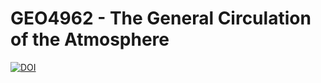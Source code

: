 # GEO4962 - The General Circulation of the Atmosphere

[![DOI](https://zenodo.org/badge/167327418.svg)](https://zenodo.org/badge/latestdoi/167327418)

